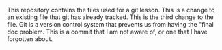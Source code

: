 This repository contains the files used for a git lesson.
This is a change to an existing file that git has already tracked.
This is the third change to the file.
Git is a version control system that prevents us from having the "final doc problem.
This is a commit that I am not aware of, or one that I have forgotten about.


